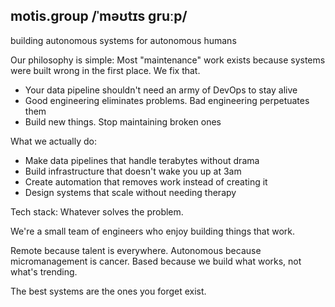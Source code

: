 ## motis.group      /ˈməʊtɪs ɡruːp/
building autonomous systems for autonomous humans

Our philosophy is simple: Most "maintenance" work exists because systems were built wrong in the first place. We fix that.

- Your data pipeline shouldn't need an army of DevOps to stay alive
- Good engineering eliminates problems. Bad engineering perpetuates them
- Build new things. Stop maintaining broken ones

What we actually do:

- Make data pipelines that handle terabytes without drama
- Build infrastructure that doesn't wake you up at 3am
- Create automation that removes work instead of creating it
- Design systems that scale without needing therapy

Tech stack: Whatever solves the problem.

We're a small team of engineers who enjoy building things that work.

Remote because talent is everywhere. Autonomous because micromanagement is cancer. Based because we build what works, not what's trending.

The best systems are the ones you forget exist.
